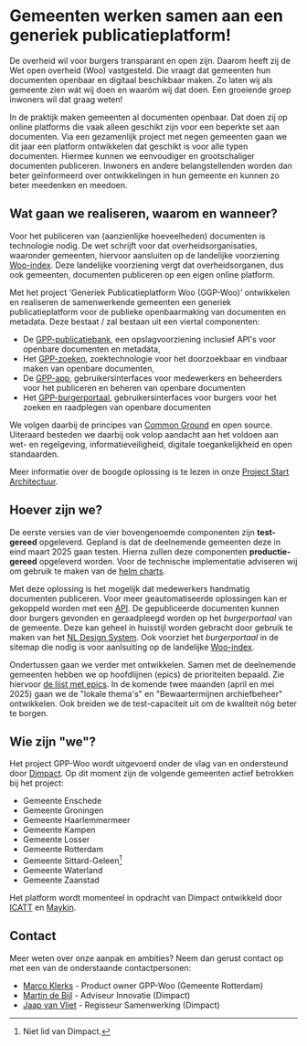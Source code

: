 # Gemeenten werken samen aan een generiek publicatieplatform!

De overheid wil voor burgers transparant en open zijn. Daarom heeft zij de Wet open overheid (Woo) vastgesteld. Die vraagt dat gemeenten hun documenten openbaar en digitaal beschikbaar maken. Zo laten wij als gemeente zien wát wij doen en waaróm wij dat doen. Een groeiende groep inwoners wil dat graag weten! 

In de praktijk maken gemeenten al documenten openbaar. Dat doen zij op online platforms die vaak alleen geschikt zijn voor een beperkte set aan documenten. Via een gezamenlijk project met negen gemeenten gaan we dit jaar een platform ontwikkelen dat geschikt is voor alle typen documenten. Hiermee kunnen we eenvoudiger en grootschaliger documenten publiceren. Inwoners en andere belangstellenden worden dan beter geïnformeerd over ontwikkelingen in hun gemeente en kunnen zo beter meedenken en meedoen. 


## Wat gaan we realiseren, waarom en wanneer?

Voor het publiceren van (aanzienlijke hoeveelheden) documenten is technologie nodig. De wet schrijft voor dat overheidsorganisaties, waaronder gemeenten, hiervoor aansluiten op de landelijke voorziening [Woo-index](https://open.overheid.nl/). Deze landelijke voorziening vergt dat overheidsorganen, dus ook gemeenten, documenten publiceren op een eigen online platform. 

Met het project ‘Generiek Publicatieplatform Woo (GGP-Woo)’ ontwikkelen en realiseren de samenwerkende gemeenten een generiek publicatieplatform voor de publieke openbaarmaking van documenten en metadata. Deze bestaat / zal bestaan uit een viertal componenten:
- De [GPP-publicatiebank](https://github.com/GPP-Woo/GPP-publicatiebank), een opslagvoorziening inclusief API's voor openbare documenten en metadata,
- Het [GPP-zoeken](https://github.com/GPP-Woo/GPP-zoeken),  zoektechnologie voor het doorzoekbaar en vindbaar maken van openbare documenten,
- De [GPP-app](https://github.com/GPP-Woo/GPP-app), gebruikersinterfaces voor medewerkers en beheerders voor het publiceren en beheren van openbare documenten
- Het [GPP-burgerportaal](https://github.com/GPP-Woo/GPP-burgerportaal), gebruikersinterfaces voor burgers  voor het zoeken en raadplegen van openbare documenten

We volgen daarbij de principes van [Common Ground](https://commonground.nl/) en open source. Uiteraard besteden we daarbij ook volop aandacht aan het voldoen aan wet- en regelgeving, informatieveiligheid, digitale toegankelijkheid en open standaarden.

Meer informatie over de boogde oplossing is te lezen in onze [Project Start Architectuur](https://github.com/GPP-Woo/.github/blob/main/docs/PSA%20Generiek%20Publicatieplatform%20Woo%20V1.1.pdf).


## Hoever zijn we?

De eerste versies van de vier bovengenoemde componenten zijn **test-gereed** opgeleverd. Gepland is dat de deelnemende gemeenten deze in eind maart 2025 gaan testen. Hierna zullen deze componenten **productie-gereed** opgeleverd worden. Voor de technische implementatie adviseren wij om gebruik te maken van de [helm charts](https://github.com/GPP-Woo/charts).

Met deze oplossing is het mogelijk dat medewerkers handmatig documenten publiceren. Voor meer geautomatiseerde oplossingen kan er gekoppeld worden met een [API](https://github.com/GPP-Woo/GPP-publicatiebank?tab=readme-ov-file#api-specificatie). De gepubliceerde documenten kunnen door burgers gevonden en geraadpleegd worden op het _burgerportaal_ van de gemeente. Deze kan geheel in huisstijl worden gebracht door gebruik te maken van het [NL Design System](https://nldesignsystem.nl/). Ook voorziet het _burgerportaal_ in de sitemap die nodig is voor aanlsuiting op de landelijke [Woo-index](https://open.overheid.nl/).

Ondertussen gaan we verder met ontwikkelen. Samen met de deelnemende gemeenten hebben we op hoofdlijnen (epics) de prioriteiten bepaald. Zie hiervoor [de lijst met epics](https://github.com/orgs/GPP-Woo/projects/1/views/29). In de komende twee maanden (april en mei 2025) gaan we de "lokale thema's" en "Bewaartermijnen archiefbeheer" ontwikkelen. Ook breiden we de test-capaciteit uit om de kwaliteit nóg beter te borgen.


## Wie zijn "we"?

Het project GPP-Woo wordt uitgevoerd onder de vlag van en ondersteund door [Dimpact](https://www.dimpact.nl/). Op dit moment zijn de volgende gemeenten actief betrokken bij het project:
- Gemeente Enschede
- Gemeente Groningen
- Gemeente Haarlemmermeer
- Gemeente Kampen
- Gemeente Losser
- Gemeente Rotterdam
- Gemeente Sittard-Geleen[^1]
- Gemeente Waterland
- Gemeente Zaanstad

Het platform wordt momenteel in opdracht van Dimpact ontwikkeld door [ICATT](https://www.icatt.nl/) en [Maykin](https://www.maykinmedia.nl/nl/).

[^1]: Niet lid van Dimpact.

## Contact

Meer weten over onze aanpak en ambities? Neem dan gerust contact op met een van de onderstaande contactpersonen:
- [Marco Klerks](mailto:mm.klerks@rotterdam.nl) - Product owner GPP-Woo  (Gemeente Rotterdam)
- [Martin de Bijl](mailto:martin.debijl@dimpact.nl) - Adviseur Innovatie (Dimpact)
- [Jaap van Vliet](jaap.vanvliet@dimpact.nl) - Regisseur Samenwerking (Dimpact)

